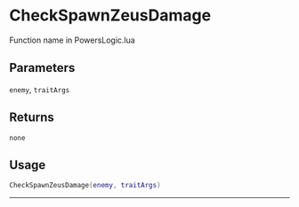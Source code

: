 # CheckSpawnZeusDamage
Function name in PowersLogic.lua
## Parameters
`enemy`, `traitArgs`
## Returns
`none`
## Usage
```lua
CheckSpawnZeusDamage(enemy, traitArgs)
```
---
